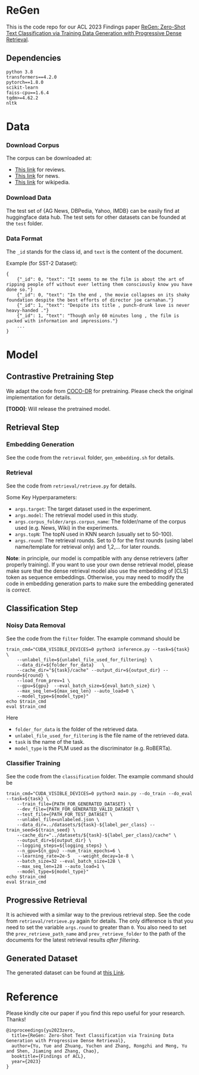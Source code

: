 # ReGen
This is the code repo for our ACL 2023 Findings paper [ReGen: Zero-Shot Text Classification via Training Data Generation with Progressive Dense Retrieval](https://arxiv.org/pdf/2305.10706.pdf).


## Dependencies
```
python 3.8
transformers==4.2.0
pytorch==1.8.0
scikit-learn
faiss-cpu==1.6.4
tqdm>=4.62.2
nltk
```

# Data
### Download Corpus
The corpus can be downloaded at:
- [This link](https://huggingface.co/datasets/yyu/review_corpus) for reviews.
- [This link](https://huggingface.co/datasets/yyu/news_corpus) for news.
- [This link](https://huggingface.co/datasets/yyu/wiki_corpus) for wikipedia.

### Download Data
The test set of {AG News, DBPedia, Yahoo, IMDB} can be easily find at huggingface data hub. The test sets for other datasets can be founded at the `test` folder.



### Data Format
The `_id` stands for the class id, and `text` is the content of the document.

Example (for SST-2 Dataset):
```
{
    {"_id": 0, "text": "It seems to me the film is about the art of ripping people off without ever letting them consciously know you have done so."}
    {"_id": 0, "text": "In the end , the movie collapses on its shaky foundation despite the best efforts of director joe carnahan."}
    {"_id": 1, "text": "Despite its title , punch-drunk love is never heavy-handed ."}
    {"_id": 1, "text": "Though only 60 minutes long , the film is packed with information and impressions."}
    ...
}

```
# Model 
## Contrastive Pretraining Step
We adapt the code from [COCO-DR](https://github.com/OpenMatch/COCO-DR/tree/main/COCO) for pretraining. Please check the original implementation for details. 

**[TODO]**: Will release the pretrained model.

## Retrieval Step
### Embedding Generation
See the code from the  `retrieval` folder, `gen_embedding.sh` for details.

### Retrieval
See the code from  `retrieval/retrieve.py`  for details.

Some Key Hyperparameters:
- `args.target`: The target dataset used in the experiment.
- `args.model`: The retrieval model used in this study.
- `args.corpus_folder/args.corpus_name`: The folder/name of the corpus used (e.g. News, Wiki) in the experiments.
- `args.topN`: The topN used in KNN search (usually set to 50-100).
- `args.round`: The retrieval rounds. Set to 0 for the first rounds (using label name/template for retrieval only) and 1,2,... for later rounds.

**Note**: in principle, our model is compatible with any dense retrievers (after properly training). If you want to use your own dense retrieval model, please make sure that the dense retrieval model also use the embedding of [CLS] token as sequence embeddings. Otherwise, you may need to modify the code in embedding generation parts to make sure the embedding generated is *correct*.

## Classification Step
### Noisy Data Removal
See the code from the `filter` folder. The example command should be
```
train_cmd="CUDA_VISIBLE_DEVICES=0 python3 inference.py --task=${task} \
	--unlabel_file=${unlabel_file_used_for_filtering} \
	--data_dir=${folder_for_data}	\
	--cache_dir="${task}/cache" --output_dir=${output_dir} --round=${round} \
	--load_from_prev=1 \
	--gpu=${gpu}  --eval_batch_size=${eval_batch_size} \
	--max_seq_len=${max_seq_len} --auto_load=0 \
	--model_type=${model_type}"
echo $train_cmd
eval $train_cmd
```
Here
- `folder_for_data` is the folder of the retrieved data.
- `unlabel_file_used_for_filtering` is the file name of the retrieved data.
- `task` is the name of the task.
- `model_type` is the PLM used as the discriminator (e.g. RoBERTa).

### Classifier Training
See the code from the `classification` folder. The example command should be
```
train_cmd="CUDA_VISIBLE_DEVICES=0 python3 main.py --do_train --do_eval --task=${task} \
	--train_file={PATH_FOR_GENERATED_DATASET} \
	--dev_file={PATH_FOR_GENERATED_VALID_DATASET \
	--test_file={PATH_FOR_TEST_DATASET \
	--unlabel_file=unlabeled.json \
	--data_dir=../datasets/${task}-${label_per_class} --train_seed=${train_seed} \
	--cache_dir="../datasets/${task}-${label_per_class}/cache" \
	--output_dir=${output_dir} \
	--logging_steps=${logging_steps} \
	--n_gpu=${n_gpu} --num_train_epochs=6 \
	--learning_rate=2e-5   --weight_decay=1e-8 \
	--batch_size=32 --eval_batch_size=128 \
	--max_seq_len=128 --auto_load=1 \
	--model_type=${model_type}"
echo $train_cmd
eval $train_cmd
```

## Progressive Retrieval
It is achieved with a similar way to the previous retrieval step. 
See the code from  `retrieval/retrieve.py` again for details. 
The only difference is that you need to set the variable `args.round` to greater than `0`. You also need to set the `prev_retrieve_path_name` and `prev_retrieve_folder` to the path of the documents for the latest retrieval results *after filtering*.


## Generated Dataset
The generated dataset can be found at [this Link](https://drive.google.com/drive/folders/1mW91mfNqt5COZcIJg8QMhjMoWjGMyAm-?usp=share_link).

# Reference
Please kindly cite our paper if you find this repo useful for your research. Thanks!
```
@inproceedings{yu2023zero,
  title={ReGen: Zero-Shot Text Classification via Training Data Generation with Progressive Dense Retrieval},
  author={Yu, Yue and Zhuang, Yuchen and Zhang, Rongzhi and Meng, Yu and Shen, Jiaming and Zhang, Chao},
  booktitle={Findings of ACL},
  year={2023}
}
```
